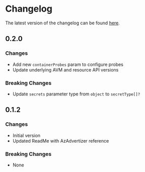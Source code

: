 # Changelog

The latest version of the changelog can be found [here](https://github.com/Azure/bicep-registry-modules/blob/main/avm/ptn/azd/container-app-upsert/CHANGELOG.md).

## 0.2.0

### Changes

- Add new `containerProbes` param to configure probes
- Update underlying AVM and resource API versions

### Breaking Changes

- Update `secrets` parameter type from `object` to `secretType[]?`

## 0.1.2

### Changes

- Initial version
- Updated ReadMe with AzAdvertizer reference

### Breaking Changes

- None
